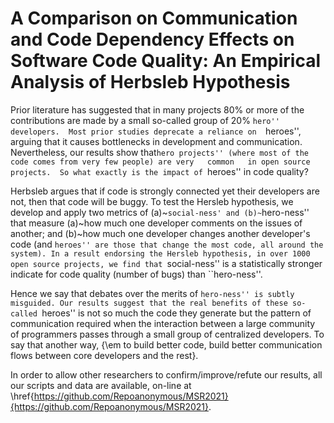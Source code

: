 # A Comparison on Communication and Code Dependency Effects on Software Code Quality: An Empirical Analysis of Herbsleb Hypothesis
 
 Prior literature has suggested that in many projects 80\% or more of the contributions are made by a small so-called group of  20% ``hero'' developers.  Most prior studies deprecate a reliance on  ``heroes'', arguing that it causes bottlenecks in development and communication. Nevertheless, our results show that``hero projects'' (where most of the code comes from very few people) are very   common   in open source  projects.  So what exactly is the impact of ``heroes'' in code quality?

Herbsleb argues that if  code is strongly connected yet their developers are not, then that code will be buggy. To test the Hersleb hypothesis,   we develop  and apply two metrics of (a)~``social-ness' and (b)~``hero-ness'' that measure  (a)~how much one developer comments on the issues of another; and (b)~how much one developer changes another developer's code (and ``heroes'' are those that change the most code, all around the system). In a result endorsing the Hersleb hypothesis, in over 1000 open source projects, we find that ``social-ness'' is a statistically stronger indicate for code quality (number of bugs) than ``hero-ness''.   

Hence we say that debates over the merits of ``hero-ness'' is subtly misguided. Our results suggest that the real benefits of these so-called ``heroes'' is not so much the code they generate but the pattern of communication required when  the interaction between a large community of programmers passes through a small group of centralized developers. To say that another way, {\em to build better code, build better communication flows between core developers and the rest}.

In order to allow other researchers to confirm/improve/refute our results, all our scripts and data are available, on-line at  \href{https://github.com/Repoanonymous/MSR2021}{https://github.com/Repoanonymous/MSR2021}.
